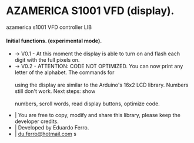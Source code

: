 # AZAMERICA S1001 VFD (display).
azamerica s1001 VFD controller LIB

#### Initial functions. (experimental mode).
- -> V0.1 - At this moment the display is able to turn on and flash each digit with the full pixels on.
- -> V0.2 - ATTENTION: CODE NOT OPTIMIZED. You can now print any letter of the alphabet. The commands for
<br /><br />using the display are similar to the Arduino's 16x2 LCD library. Numbers still don't work. Next steps: show
<br /><br />numbers, scroll words, read display buttons, optimize code.



 * | You are free to copy, modify and share this library, please keep the developer credits.
 * | Developed by Eduardo Ferro.
 * | du.ferro@hotmail.com
s